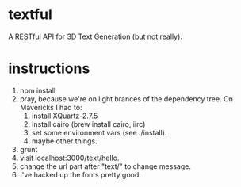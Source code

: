 textful
=======

A RESTful API for 3D Text Generation (but not really).

instructions
=======

1. npm install
1. pray, because we're on light brances of the dependency tree. On Mavericks I had to:
	1. install XQuartz-2.7.5
	1. install cairo (brew install cairo, iirc)
	1. set some environment vars (see ./install).
	1. maybe other things.
1. grunt
1. visit localhost:3000/text/hello.
1. change the url part after "text/" to change message.
1. I've hacked up the fonts pretty good.
